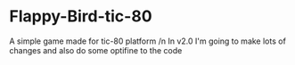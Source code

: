 # Flappy-Bird-tic-80
A simple game made for tic-80 platform /n
In v2.0 I'm going to make lots of changes and also do some optifine to the code
